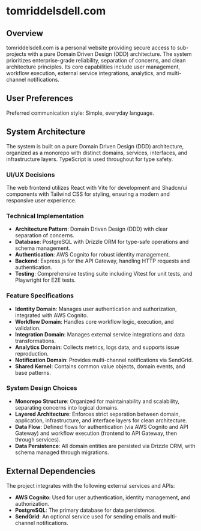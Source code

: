 # tomriddelsdell.com

## Overview

tomriddelsdell.com is a personal website providing secure access to sub-projects with a pure Domain Driven Design (DDD) architecture. The system prioritizes enterprise-grade reliability, separation of concerns, and clean architecture principles. Its core capabilities include user management, workflow execution, external service integrations, analytics, and multi-channel notifications.

## User Preferences

Preferred communication style: Simple, everyday language.

## System Architecture

The system is built on a pure Domain Driven Design (DDD) architecture, organized as a monorepo with distinct domains, services, interfaces, and infrastructure layers. TypeScript is used throughout for type safety.

### UI/UX Decisions
The web frontend utilizes React with Vite for development and Shadcn/ui components with Tailwind CSS for styling, ensuring a modern and responsive user experience.

### Technical Implementation
- **Architecture Pattern**: Domain Driven Design (DDD) with clear separation of concerns.
- **Database**: PostgreSQL with Drizzle ORM for type-safe operations and schema management.
- **Authentication**: AWS Cognito for robust identity management.
- **Backend**: Express.js for the API Gateway, handling HTTP requests and authentication.
- **Testing**: Comprehensive testing suite including Vitest for unit tests, and Playwright for E2E tests.

### Feature Specifications
- **Identity Domain**: Manages user authentication and authorization, integrated with AWS Cognito.
- **Workflow Domain**: Handles core workflow logic, execution, and validation.
- **Integration Domain**: Manages external service integrations and data transformations.
- **Analytics Domain**: Collects metrics, logs data, and supports issue reproduction.
- **Notification Domain**: Provides multi-channel notifications via SendGrid.
- **Shared Kernel**: Contains common value objects, domain events, and base patterns.

### System Design Choices
- **Monorepo Structure**: Organized for maintainability and scalability, separating concerns into logical domains.
- **Layered Architecture**: Enforces strict separation between domain, application, infrastructure, and interface layers for clean architecture.
- **Data Flow**: Defined flows for authentication (via AWS Cognito and API Gateway) and workflow execution (frontend to API Gateway, then through services).
- **Data Persistence**: All domain entities are persisted via Drizzle ORM, with schema managed through migrations.

## External Dependencies

The project integrates with the following external services and APIs:

-   **AWS Cognito**: Used for user authentication, identity management, and authorization.
-   **PostgreSQL**: The primary database for data persistence.
-   **SendGrid**: An optional service used for sending emails and multi-channel notifications.
```